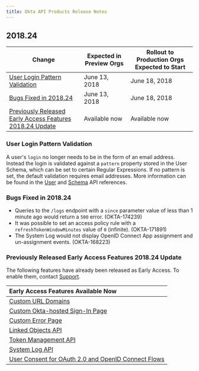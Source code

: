 ```yaml
---
title: Okta API Products Release Notes
---
```


## 2018.24

| Change                                                                                                               | Expected in Preview Orgs | Rollout to Production Orgs Expected to Start |
| -------------------------------------------------------------------------------------------------------------------- | ------------------------ | -------------------------------------------- |
| [User Login Pattern Validation](#user-login-pattern-validation)                                                      | June 13, 2018            | June 18, 2018                                |
| [Bugs Fixed in 2018.24](#bugs-fixed-in-2018-24)                                                                       | June 13, 2018            | June 18, 2018                                |
| [Previously Released Early Access Features 2018.24 Update](#previously-released-early-access-features-2018-24-update) | Available now            | Available now                                |

### User Login Pattern Validation

A user's `login` no longer needs to be in the form of an email address.  Instead the login is validated against a `pattern` property stored in the User Schema, which can be set to certain Regular Expressions.  If no pattern is set, the default validation requires email addresses. More information can be found in the [User](/docs/api/resources/users) and [Schema](/docs/reference/api/schemas/) API references. <!-- OKTA-166157 -->

### Bugs Fixed in 2018.24

* Queries to the `/logs` endpoint with a `since` parameter value of less than 1 minute ago would return a `500` error. (OKTA-174239)
* It was possible to set an access policy rule with a `refreshTokenWindowMinutes` value of `0` (infinite). (OKTA-171891)
* The System Log would not display OpenID Connect App assignment and un-assignment events. (OKTA-168223)

### Previously Released Early Access Features 2018.24 Update

The following features have already been released as Early Access. To enable them, contact [Support](https://support.okta.com/help/open_case).

| Early Access Features Available Now
| :------------------------------------------------- |
| [Custom URL Domains](#custom-url-domains-are-in-early-access)|
| [Custom Okta-hosted Sign-In Page](#custom-okta-hosted-sign-in-page-is-in-early-access)|
| [Custom Error Page](#custom-error-page-is-in-early-access)|
| [Linked Objects API](#linked-objects-api-in-early-access-ea) |
| [Token Management API](#token-management-api-is-in-early-access-ea) |
| [System Log API](#system-log-api-is-in-early-access-ea) |
| [User Consent for OAuth 2.0 and OpenID Connect Flows](#user-consent-for-oauth-20-and-openid-connect-flows-in-early-availability-ea) |
